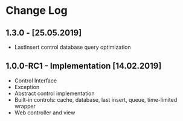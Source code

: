 # Change Log

## 1.3.0 - [25.05.2019]
- LastInsert control database query optimization

## 1.0.0-RC1 - Implementation [14.02.2019]
- Control Interface
- Exception
- Abstract control implementation
- Built-in controls: cache, database, last insert, queue, time-limited wrapper
- Web controller and view
